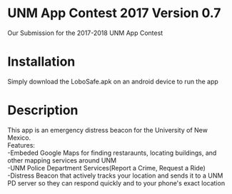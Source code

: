 # UNM App Contest 2017 Version 0.7
Our Submission for the 2017-2018 UNM App Contest
# Installation
Simply download the LoboSafe.apk on an android device to run the app
# Description
This app is an emergency distress beacon for the University of New Mexico. <br>
Features:<br>
-Embeded Google Maps for finding restaraunts, locating buildings, and other mapping services around UNM<br>
-UNM Police Department Services(Report a Crime, Request a Ride)<br>
-Distress Beacon that actively tracks your location and sends it to a UNM PD server so they can respond quickly and to your phone's exact location
